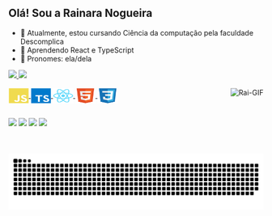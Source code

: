 ## Olá! Sou a Rainara Nogueira

- 🔭 Atualmente, estou cursando Ciência da computação pela faculdade Descomplica
- 🌱 Aprendendo React e TypeScript
- 🤔 Pronomes: ela/dela

 <div>
  <a href="https://github.com/rainaranm">
  <img height="180em" src="https://github-readme-stats.vercel.app/api?username=rainaranm&show_icons=true&theme=dracula&include_all_commits=true&count_private=true"/>
  <img height="180em" src="https://github-readme-stats.vercel.app/api/top-langs/?username=rainaranm&layout=compact&langs_count=7&theme=dracula"/>
</div>
 
 <div style="display: inline_block"><br>
  <img align="center" alt="Rai-Js" height="30" width="40" src="https://raw.githubusercontent.com/devicons/devicon/master/icons/javascript/javascript-plain.svg">
  <img align="center" alt="Rai-Ts" height="30" width="40" src="https://raw.githubusercontent.com/devicons/devicon/master/icons/typescript/typescript-plain.svg">
  <img align="center" alt="Rai-React" height="30" width="40" src="https://raw.githubusercontent.com/devicons/devicon/master/icons/react/react-original.svg">
  <img align="center" alt="Rai-HTML" height="30" width="40" src="https://raw.githubusercontent.com/devicons/devicon/master/icons/html5/html5-original.svg">
  <img align="center" alt="Rai-CSS" height="30" width="40" src="https://raw.githubusercontent.com/devicons/devicon/master/icons/css3/css3-original.svg">
  <img align="right" height="130em" alt="Rai-GIF" src="https://cdn.discordapp.com/attachments/877301772597731359/877672530201178182/Completo.gif">
</div>
  
  ##
  
  <div> 
  <a href="https://www.instagram.com/rainara_nm/" target="_blank"><img src="https://img.shields.io/badge/-Instagram-%23E4405F?style=for-the-badge&logo=instagram&logoColor=white" target="_blank"></a>
  <a href="rai#3151" target="_blank"><img src="https://img.shields.io/badge/Discord-7289DA?style=for-the-badge&logo=discord&logoColor=white" target="_blank"></a> 
  <a href = "mailto:rainara.n.moura@gmail.com"><img src="https://img.shields.io/badge/-Gmail-%23333?style=for-the-badge&logo=gmail&logoColor=white" target="_blank"></a>
  <a href="https://www.linkedin.com/in/rainaranm/" target="_blank"><img src="https://img.shields.io/badge/-LinkedIn-%230077B5?style=for-the-badge&logo=linkedin&logoColor=white" target="_blank"></a> 
   
   ![Snake animation](https://github.com/rainaranm/rainaranm/blob/output/github-contribution-grid-snake.svg)
    
</div>
  
